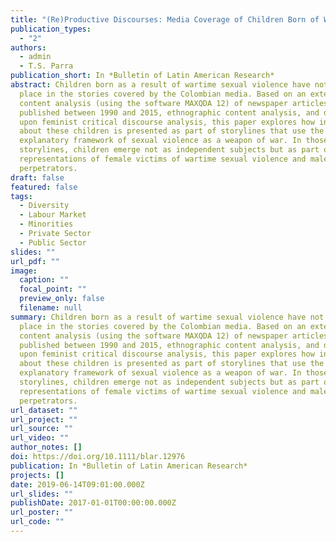 ```yaml
---
title: "(Re)Productive Discourses: Media Coverage of Children Born of War in Colombia"
publication_types:
  - "2"
authors:
  - admin
  - T.S. Parra
publication_short: In *Bulletin of Latin American Research*
abstract: Children born as a result of wartime sexual violence have not gained a
  place in the stories covered by the Colombian media. Based on an extensive
  content analysis (using the software MAXQDA 12) of newspaper articles
  published between 1990 and 2015, ethnographic content analysis, and drawing
  upon feminist critical discourse analysis, this paper explores how information
  about these children is presented as part of storylines that use the
  explanatory framework of sexual violence as a weapon of war. In those
  storylines, children emerge not as independent subjects but as part of social
  representations of female victims of wartime sexual violence and male
  perpetrators.
draft: false
featured: false
tags:
  - Diversity
  - Labour Market 
  - Minorities
  - Private Sector
  - Public Sector
slides: ""
url_pdf: ""
image:
  caption: ""
  focal_point: ""
  preview_only: false
  filename: null
summary: Children born as a result of wartime sexual violence have not gained a
  place in the stories covered by the Colombian media. Based on an extensive
  content analysis (using the software MAXQDA 12) of newspaper articles
  published between 1990 and 2015, ethnographic content analysis, and drawing
  upon feminist critical discourse analysis, this paper explores how information
  about these children is presented as part of storylines that use the
  explanatory framework of sexual violence as a weapon of war. In those
  storylines, children emerge not as independent subjects but as part of social
  representations of female victims of wartime sexual violence and male
  perpetrators.
url_dataset: ""
url_project: ""
url_source: ""
url_video: ""
author_notes: []
doi: https://doi.org/10.1111/blar.12976
publication: In *Bulletin of Latin American Research*
projects: []
date: 2019-06-14T09:01:00.000Z
url_slides: ""
publishDate: 2017-01-01T00:00:00.000Z
url_poster: ""
url_code: ""
---
```

<script type='text/javascript' src='https://d1bxh8uas1mnw7.cloudfront.net/assets/embed.js'></script>
<div data-badge-details="right" data-badge-type="large-donut" data-doi="https://doi.org/10.1111/blar.12976" data-hide-no-mentions="true" class="altmetric-embed"></div>
